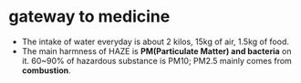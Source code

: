 # gateway to medicine
+ The intake of water  everyday is about 2 kilos,  15kg of air, 1.5kg of food.
+ The main harmness of HAZE is **PM(Particulate Matter) and bacteria** on it. 60~90% of hazardous substance is PM10; PM2.5 mainly comes from **combustion**.  

